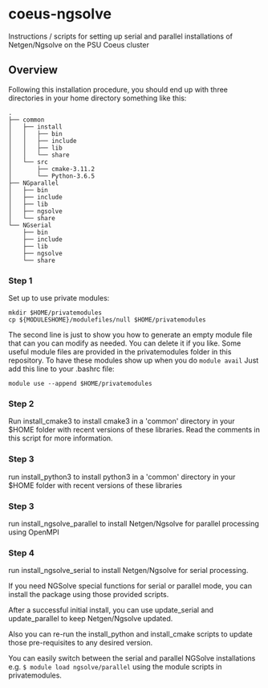 # coeus-ngsolve
Instructions / scripts for setting up serial and parallel installations of Netgen/Ngsolve on the PSU Coeus cluster

## Overview
Following this installation procedure, you should end up with three
directories in your home directory something like this:

```
.
├── common
│   ├── install
│   │   ├── bin
│   │   ├── include
│   │   ├── lib
│   │   └── share
│   └── src
│       ├── cmake-3.11.2
│       └── Python-3.6.5
├── NGparallel
│   ├── bin
│   ├── include
│   ├── lib
│   ├── ngsolve
│   └── share
└── NGserial
    ├── bin
    ├── include
    ├── lib
    ├── ngsolve
    └── share
```

### Step 1

Set up to use private modules:

```
mkdir $HOME/privatemodules
cp ${MODULESHOME}/modulefiles/null $HOME/privatemodules
```
The second line is just to show you how to generate an empty module file 
that can you can modify as needed. You can delete it if you like.  Some 
useful module files are provided in the privatemodules folder in this
repository.  To have these modules show up when you do `module avail`
Just add this line to your .bashrc file:

`module use --append $HOME/privatemodules`

### Step 2
Run install_cmake3 to install cmake3 in a 'common' directory 
in your $HOME folder with recent versions of these libraries.
Read the comments in this script for more information.

### Step 3
run install_python3 to install python3 in a 'common' directory 
in your $HOME folder with recent versions of these libraries

### Step 3
run install_ngsolve_parallel to install Netgen/Ngsolve for parallel
processing using OpenMPI

### Step 4
run install_ngsolve_serial to install Netgen/Ngsolve for serial processing.

If you need NGSolve special functions for serial or parallel mode, 
you can install the package using those provided scripts.

After a successful initial install, you can use update_serial and 
update_parallel to keep Netgen/Ngsolve updated.

Also you can re-run the install_python and install_cmake scripts to update
those pre-requisites to any desired version.

You can easily switch between the serial and parallel NGSolve installations
e.g. `$ module load ngsolve/parallel` using the module scripts in
privatemodules.

